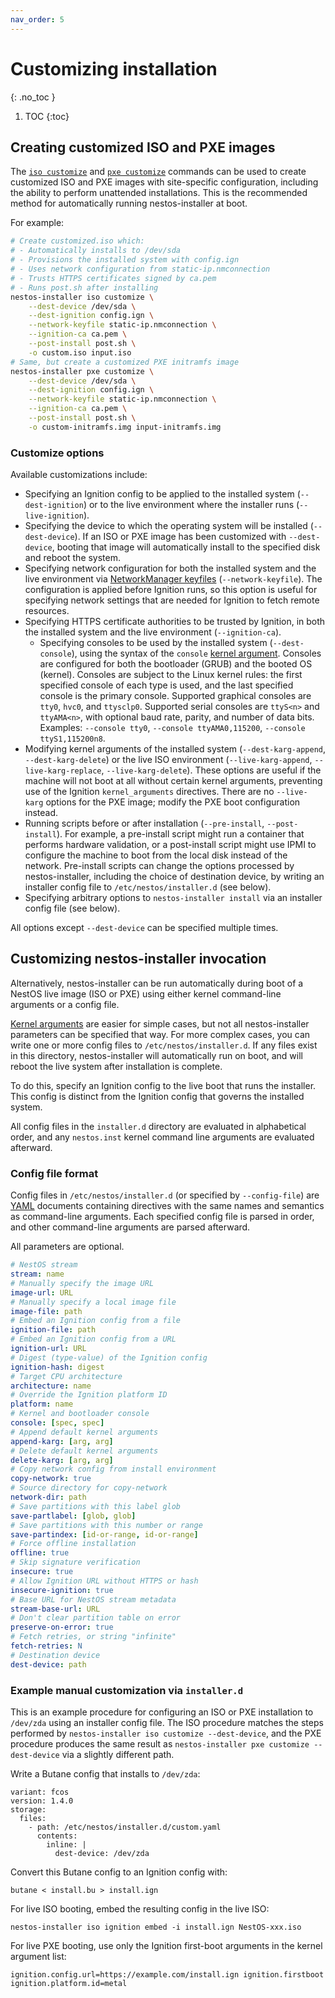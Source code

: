 ```yaml
---
nav_order: 5
---
```


# Customizing installation
{: .no_toc }

1. TOC
{:toc}

## Creating customized ISO and PXE images

The [`iso customize`](cmd/iso.md#nestos-installer-iso-customize) and
[`pxe customize`](cmd/pxe.md#nestos-installer-pxe-customize) commands can be
used to create customized ISO and PXE images with site-specific
configuration, including the ability to perform unattended installations.
This is the recommended method for automatically running nestos-installer at
boot.

For example:

```bash
# Create customized.iso which:
# - Automatically installs to /dev/sda
# - Provisions the installed system with config.ign
# - Uses network configuration from static-ip.nmconnection
# - Trusts HTTPS certificates signed by ca.pem
# - Runs post.sh after installing
nestos-installer iso customize \
    --dest-device /dev/sda \
    --dest-ignition config.ign \
    --network-keyfile static-ip.nmconnection \
    --ignition-ca ca.pem \
    --post-install post.sh \
    -o custom.iso input.iso
# Same, but create a customized PXE initramfs image
nestos-installer pxe customize \
    --dest-device /dev/sda \
    --dest-ignition config.ign \
    --network-keyfile static-ip.nmconnection \
    --ignition-ca ca.pem \
    --post-install post.sh \
    -o custom-initramfs.img input-initramfs.img
```

### Customize options

Available customizations include:

- Specifying an Ignition config to be applied to the installed system
  (`--dest-ignition`) or to the live environment where the installer runs
  (`--live-ignition`).
- Specifying the device to which the operating system will be installed
  (`--dest-device`).  If an ISO or PXE image has been customized with
  `--dest-device`, booting that image will automatically install to the
  specified disk and reboot the system.
- Specifying network configuration for both the installed system and the
  live environment via
  [NetworkManager keyfiles](https://developer.gnome.org/NetworkManager/stable/nm-settings-keyfile.html)
  (`--network-keyfile`).  The configuration is applied before Ignition runs,
  so this option is useful for specifying network settings that are needed
  for Ignition to fetch remote resources.
- Specifying HTTPS certificate authorities to be trusted by Ignition, in
  both the installed system and the live environment (`--ignition-ca`).
  - Specifying consoles to be used by the installed system (`--dest-console`),
  using the syntax of the `console`
  [kernel argument](https://www.kernel.org/doc/html/latest/admin-guide/serial-console.html).
  Consoles are configured for both the bootloader (GRUB) and the booted OS
  (kernel).  Consoles are subject to the Linux kernel rules: the first
  specified console of each type is used, and the last specified console
  is the primary console.
  Supported graphical consoles are `tty0`, `hvc0`, and `ttysclp0`.
  Supported serial consoles are `ttyS<n>` and `ttyAMA<n>`, with optional
  baud rate, parity, and number of data bits.
  Examples: `--console tty0`, `--console ttyAMA0,115200`,
  `--console ttyS1,115200n8`.
- Modifying kernel arguments of the installed system (`--dest-karg-append`,
  `--dest-karg-delete`) or the live ISO environment (`--live-karg-append`,
  `--live-karg-replace`, `--live-karg-delete`).  These options are useful if
  the machine will not boot at all without certain kernel arguments,
  preventing use of the Ignition `kernel_arguments` directives.  There are
  no `--live-karg` options for the PXE image; modify the PXE boot
  configuration instead.
- Running scripts before or after installation (`--pre-install`,
  `--post-install`).  For example, a pre-install script might run a
  container that performs hardware validation, or a post-install script
  might use IPMI to configure the machine to boot from the local disk
  instead of the network.  Pre-install scripts can change the options
  processed by nestos-installer, including the choice of destination device,
  by writing an installer config file to `/etc/nestos/installer.d` (see
  below).
- Specifying arbitrary options to `nestos-installer install` via an
  installer config file (see below).

All options except `--dest-device` can be specified multiple times.

## Customizing nestos-installer invocation

Alternatively, nestos-installer can be run automatically during boot of a
NestOS live image (ISO or PXE) using either kernel command-line arguments
or a config file.

[Kernel arguments](getting-started.md#kernel-command-line-options-for-nestos-installer-running-as-a-service)
are easier for simple cases, but not all nestos-installer parameters can be
specified that way.  For more complex cases, you can write one or more
config files to `/etc/nestos/installer.d`.  If any files exist in this
directory, nestos-installer will automatically run on boot, and will reboot
the live system after installation is complete.

To do this, specify an Ignition config to the live boot that runs the
installer.  This config is distinct from the Ignition config that governs
the installed system.

All config files in the `installer.d` directory are evaluated in
alphabetical order, and any `nestos.inst` kernel command line arguments are
evaluated afterward.

### Config file format

Config files in `/etc/nestos/installer.d` (or specified by `--config-file`)
are [YAML](https://yaml.org/) documents containing directives with the same
names and semantics as command-line arguments.  Each specified config file
is parsed in order, and other command-line arguments are parsed afterward.

All parameters are optional.

<!-- begin example config -->
```yaml
# NestOS stream
stream: name
# Manually specify the image URL
image-url: URL
# Manually specify a local image file
image-file: path
# Embed an Ignition config from a file
ignition-file: path
# Embed an Ignition config from a URL
ignition-url: URL
# Digest (type-value) of the Ignition config
ignition-hash: digest
# Target CPU architecture
architecture: name
# Override the Ignition platform ID
platform: name
# Kernel and bootloader console
console: [spec, spec]
# Append default kernel arguments
append-karg: [arg, arg]
# Delete default kernel arguments
delete-karg: [arg, arg]
# Copy network config from install environment
copy-network: true
# Source directory for copy-network
network-dir: path
# Save partitions with this label glob
save-partlabel: [glob, glob]
# Save partitions with this number or range
save-partindex: [id-or-range, id-or-range]
# Force offline installation
offline: true
# Skip signature verification
insecure: true
# Allow Ignition URL without HTTPS or hash
insecure-ignition: true
# Base URL for NestOS stream metadata
stream-base-url: URL
# Don't clear partition table on error
preserve-on-error: true
# Fetch retries, or string "infinite"
fetch-retries: N
# Destination device
dest-device: path
```
<!-- end example config -->

### Example manual customization via `installer.d`

This is an example procedure for configuring an ISO or PXE installation to
`/dev/zda` using an installer config file.  The ISO procedure matches the
steps performed by `nestos-installer iso customize --dest-device`, and the
PXE procedure produces the same result as `nestos-installer pxe customize
--dest-device` via a slightly different path.

Write a Butane config that installs to `/dev/zda`:

```
variant: fcos
version: 1.4.0
storage:
  files:
    - path: /etc/nestos/installer.d/custom.yaml
      contents:
        inline: |
          dest-device: /dev/zda
```

Convert this Butane config to an Ignition config with:

```
butane < install.bu > install.ign
```

For live ISO booting, embed the resulting config in the live ISO:

```
nestos-installer iso ignition embed -i install.ign NestOS-xxx.iso
```

For live PXE booting, use only the Ignition first-boot arguments in the
kernel argument list:

```
ignition.config.url=https://example.com/install.ign ignition.firstboot ignition.platform.id=metal
```
